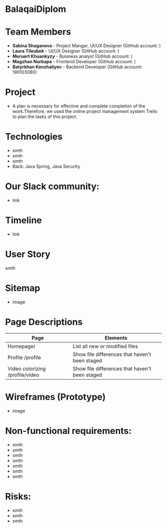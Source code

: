 # BalaqaiDiplom

# Team Members
* **Sabina Shaganova** - Project Manger, UI/UX Designer (GitHub account: )
* **Laura Tileubek** - UI/UX Designer (GitHub account: )
* **Meruert Khuankyzy** - Buisness analyst (GitHub account: )
* **Magzhan Nurbapa** - Frontend Developer (GitHub account: )
* **Batyrkhan Kenzhaliyev** - Backend Developer (GitHub account: 190103080)

# Project
* A plan is necessary for effective and complete completion of the work.Therefore, we used the online project management system Trello to plan the tasks of this project.

# Technologies
* smth
* smth
* smth
* Back: Java Spring, Java Security

# Our Slack community:
* link

# Timeline
* link

# User Story
  smth
  
# Sitemap
* image

# Page Descriptions
| Page | Elements |
| --- | --- |
| Homepage/ | List all new or modified files |
| Profile /profile | Show file differences that haven't been staged |
| Video colorizing /profile/video | Show file differences that haven't been staged |

# Wireframes (Prototype)
* image

# Non-functional requirements:
* smth
* smth
* smth
* smth
* smth
* smth
* smth

# Risks:
* smth
* smth
* smth
